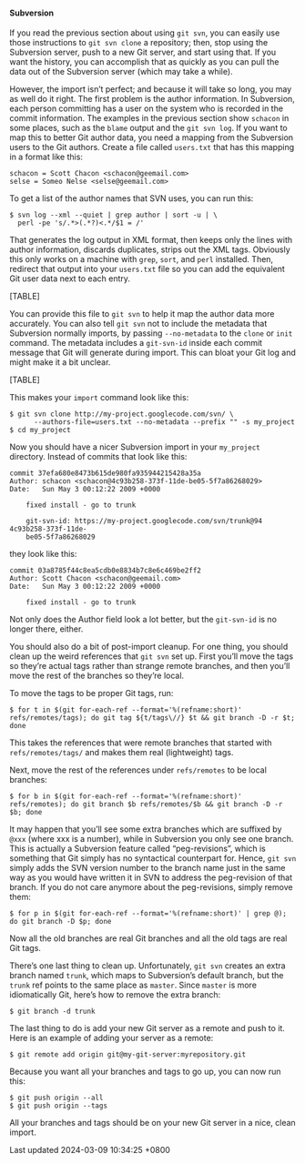 #### Subversion

If you read the previous section about using `git svn`, you can easily
use those instructions to `git svn clone` a repository; then, stop using
the Subversion server, push to a new Git server, and start using that.
If you want the history, you can accomplish that as quickly as you can
pull the data out of the Subversion server (which may take a while).

However, the import isn’t perfect; and because it will take so long, you
may as well do it right. The first problem is the author information. In
Subversion, each person committing has a user on the system who is
recorded in the commit information. The examples in the previous section
show `schacon` in some places, such as the `blame` output and the
`git svn log`. If you want to map this to better Git author data, you
need a mapping from the Subversion users to the Git authors. Create a
file called `users.txt` that has this mapping in a format like this:

```shell
schacon = Scott Chacon <schacon@geemail.com>
selse = Someo Nelse <selse@geemail.com>
```

To get a list of the author names that SVN uses, you can run this:

```shell
$ svn log --xml --quiet | grep author | sort -u | \
  perl -pe 's/.*>(.*?)<.*/$1 = /'
```

That generates the log output in XML format, then keeps only the lines
with author information, discards duplicates, strips out the XML tags.
Obviously this only works on a machine with `grep`, `sort`, and `perl`
installed. Then, redirect that output into your `users.txt` file so you
can add the equivalent Git user data next to each entry.

[TABLE]

You can provide this file to `git svn` to help it map the author data
more accurately. You can also tell `git svn` not to include the metadata
that Subversion normally imports, by passing `--no-metadata` to the
`clone` or `init` command. The metadata includes a `git-svn-id` inside
each commit message that Git will generate during import. This can bloat
your Git log and might make it a bit unclear.

[TABLE]

This makes your `import` command look like this:

```shell
$ git svn clone http://my-project.googlecode.com/svn/ \
      --authors-file=users.txt --no-metadata --prefix "" -s my_project
$ cd my_project
```

Now you should have a nicer Subversion import in your `my_project`
directory. Instead of commits that look like this:

```shell
commit 37efa680e8473b615de980fa935944215428a35a
Author: schacon <schacon@4c93b258-373f-11de-be05-5f7a86268029>
Date:   Sun May 3 00:12:22 2009 +0000

    fixed install - go to trunk

    git-svn-id: https://my-project.googlecode.com/svn/trunk@94 4c93b258-373f-11de-
    be05-5f7a86268029
```

they look like this:

```shell
commit 03a8785f44c8ea5cdb0e8834b7c8e6c469be2ff2
Author: Scott Chacon <schacon@geemail.com>
Date:   Sun May 3 00:12:22 2009 +0000

    fixed install - go to trunk
```

Not only does the Author field look a lot better, but the `git-svn-id`
is no longer there, either.

You should also do a bit of post-import cleanup. For one thing, you
should clean up the weird references that `git svn` set up. First you’ll
move the tags so they’re actual tags rather than strange remote
branches, and then you’ll move the rest of the branches so they’re
local.

To move the tags to be proper Git tags, run:

```shell
$ for t in $(git for-each-ref --format='%(refname:short)' refs/remotes/tags); do git tag ${t/tags\//} $t && git branch -D -r $t; done
```

This takes the references that were remote branches that started with
`refs/remotes/tags/` and makes them real (lightweight) tags.

Next, move the rest of the references under `refs/remotes` to be local
branches:

```shell
$ for b in $(git for-each-ref --format='%(refname:short)' refs/remotes); do git branch $b refs/remotes/$b && git branch -D -r $b; done
```

It may happen that you’ll see some extra branches which are suffixed by
`@xxx` (where xxx is a number), while in Subversion you only see one
branch. This is actually a Subversion feature called “peg-revisions”,
which is something that Git simply has no syntactical counterpart for.
Hence, `git svn` simply adds the SVN version number to the branch name
just in the same way as you would have written it in SVN to address the
peg-revision of that branch. If you do not care anymore about the
peg-revisions, simply remove them:

```shell
$ for p in $(git for-each-ref --format='%(refname:short)' | grep @); do git branch -D $p; done
```

Now all the old branches are real Git branches and all the old tags are
real Git tags.

There’s one last thing to clean up. Unfortunately, `git svn` creates an
extra branch named `trunk`, which maps to Subversion’s default branch,
but the `trunk` ref points to the same place as `master`. Since `master`
is more idiomatically Git, here’s how to remove the extra branch:

```shell
$ git branch -d trunk
```

The last thing to do is add your new Git server as a remote and push to
it. Here is an example of adding your server as a remote:

```shell
$ git remote add origin git@my-git-server:myrepository.git
```

Because you want all your branches and tags to go up, you can now run
this:

```shell
$ git push origin --all
$ git push origin --tags
```

All your branches and tags should be on your new Git server in a nice,
clean import.

Last updated 2024-03-09 10:34:25 +0800
